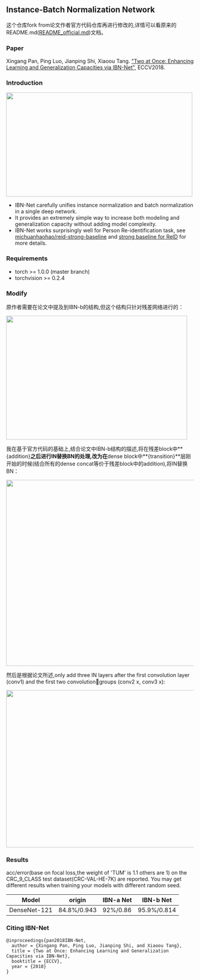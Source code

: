 ## Instance-Batch Normalization Network

这个仓库fork from论文作者官方代码仓库再进行修改的,详情可以看原来的README.md([README_official.md](https://github.com/XingangPan/IBN-Net/blob/master/README.md))文档。

### Paper

Xingang Pan, Ping Luo, Jianping Shi, Xiaoou Tang. ["Two at Once: Enhancing Learning and Generalization Capacities via IBN-Net"](https://arxiv.org/abs/1807.09441), ECCV2018.

### Introduction
<img align="middle" width="500" height="280" src="https://github.com/XingangPan/IBN-Net/blob/master/utils/IBNNet.png">

- IBN-Net carefully unifies instance normalization and batch normalization in a single deep network.
- It provides an extremely simple way to increase both modeling and generalization capacity without adding model complexity.
- IBN-Net works surprisingly well for Person Re-identification task, see [michuanhaohao/reid-strong-baseline](https://github.com/michuanhaohao/reid-strong-baseline) and [strong baseline for ReID](https://arxiv.org/pdf/1906.08332.pdf) for more details.

### Requirements
- torch >= 1.0.0 (master branch)
- torchvision >= 0.2.4

### Modify
原作者需要在论文中提及到IBN-b的结构,但这个结构只针对残差网络进行的：

<img align="middle" width="486" height="333" src="https://github.com/BohriumKwong/IBN-Net/tree/master/utils/images/IBN-b.jpg">

我在基于官方代码的基础上,结合论文中IBN-b结构的描述,将在残差block中**{addition}**之后进行IN替换BN的处理,改为在**dense block中**{transition}**层刚开始的时候(结合所有的dense concat等价于残差block中的addition),将IN替换BN：

<img align="middle" width="827" height="500" src="https://github.com/BohriumKwong/IBN-Net/tree/master/utils/images/densenet-IBN-b.jpg">

然后是根据论文所述,only add three IN layers after the first convolution layer (conv1) and the first two convolutiongroups (conv2 x, conv3 x):

<img align="middle" width="867" height="423" src="https://github.com/BohriumKwong/IBN-Net/tree/master/utils/images/densenet-structure.jpg">

### Results

acc/error(base on focal loss,the weight of 'TUM' is 1.1 others are 1) on the CRC_9_CLASS test dataset(CRC-VAL-HE-7K) are reported. You may get different results when training your models with different random seed.

| Model                     | origin         |  IBN-a Net      | IBN-b Net     |
| -------------------       | ------------------ | ------------------ | ------------------ |
| DenseNet-121          | 84.8%/0.943             | 92%/0.86       | 95.9%/0.814              |



### Citing IBN-Net
```
@inproceedings{pan2018IBN-Net,
  author = {Xingang Pan, Ping Luo, Jianping Shi, and Xiaoou Tang},
  title = {Two at Once: Enhancing Learning and Generalization Capacities via IBN-Net},
  booktitle = {ECCV},
  year = {2018}
}
```
